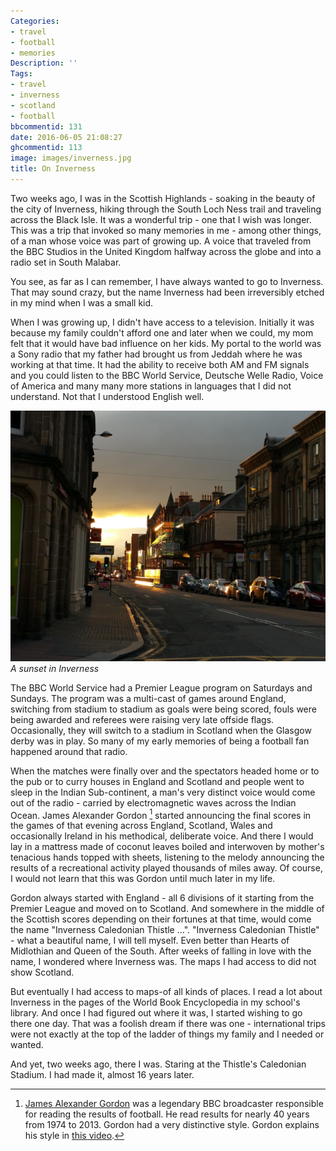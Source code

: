 ```yaml
---
Categories:
- travel
- football
- memories
Description: ''
Tags:
- travel
- inverness
- scotland
- football
bbcommentid: 131
date: 2016-06-05 21:08:27
ghcommentid: 113
image: images/inverness.jpg
title: On Inverness
---
```


Two weeks ago, I was in the Scottish Highlands - soaking in the beauty of the city of Inverness, hiking through the South Loch Ness trail and traveling across the Black Isle. It was a wonderful trip - one that I wish was longer. This was a trip that invoked so many memories in me - among other things, of a man whose voice was part of growing up. A voice that traveled from the BBC Studios in the United Kingdom halfway across the globe and into a radio set in South Malabar.

<!--more-->

You see, as far as I can remember, I have always wanted to go to Inverness. That may sound crazy, but the name Inverness had been irreversibly etched in my mind when I was a small kid.

When I was growing up, I didn't have access to a television. Initially it was because my family couldn't afford one and later when we could, my mom felt that it would have bad influence on her kids. My portal to the world was a Sony radio that my father had brought us from Jeddah where he was working at that time. It had the ability to receive both AM and FM signals and you could listen to the BBC World Service, Deutsche Welle Radio, Voice of America and many many more stations in languages that I did not understand. Not that I understood English well.

!["Sunset in Inverness"](/images/inverness-sunset.jpg "Sunset in Inverness")
_A sunset in Inverness_

The BBC World Service had a Premier League program on Saturdays and Sundays. The program was a multi-cast of games around England, switching from stadium to stadium as goals were being scored, fouls were being awarded and referees were raising very late offside flags. Occasionally, they will switch to a stadium in Scotland when the Glasgow derby was in play. So many of my early memories of being a football fan happened around that radio.

When the matches were finally over and the spectators headed home or to the pub or to curry houses in England and Scotland and people went to sleep in the Indian Sub-continent, a man's very distinct voice would come out of the radio - carried by electromagnetic waves across the Indian Ocean. James Alexander Gordon [^1] started announcing the final scores in the games of that evening across England, Scotland, Wales and occasionally Ireland in his methodical, deliberate voice. And there I would lay in a mattress made of coconut leaves boiled and interwoven by mother's tenacious hands topped with sheets, listening to the melody announcing the results of a recreational activity played thousands of miles away. Of course, I would not learn that this was Gordon until much later in my life.

Gordon always started with England - all 6 divisions of it starting from the Premier League and moved on to Scotland. And somewhere in the middle of the Scottish scores depending on their fortunes at that time, would come the name "Inverness Caledonian Thistle ...". "Inverness Caledonian Thistle" - what a beautiful name, I will tell myself. Even better than Hearts of Midlothian and Queen of the South. After weeks of falling in love with the name, I wondered where Inverness was. The maps I had access to did not show Scotland.

But eventually I had access to maps-of all kinds of places. I read a lot about Inverness in the pages of the World Book Encyclopedia in my school's library. And once I had figured out where it was, I started wishing to go there one day. That was a foolish dream if there was one - international trips were not exactly at the top of the ladder of things my family and I needed or wanted.

And yet, two weeks ago, there I was. Staring at the Thistle's Caledonian Stadium. I had made it, almost 16 years later.

[^1]: [James Alexander Gordon](https://en.wikipedia.org/wiki/James_Alexander_Gordon) was a legendary BBC broadcaster responsible for reading the results of football. He read results for nearly 40 years from 1974 to 2013. Gordon had a very distinctive style. Gordon explains his style in [this video](https://www.youtube.com/watch?v=OcNmtpTsIfM).